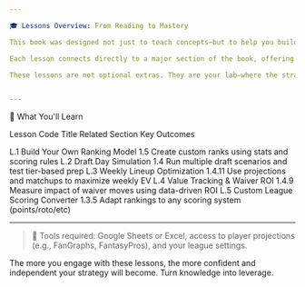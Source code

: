 ```yaml
---

🎓 Lessons Overview: From Reading to Mastery

This book was designed not just to teach concepts—but to help you build and apply them. The Lessons section provides hands-on, guided exercises that mirror real-world fantasy sports tasks, tools, and strategies.

Each lesson connects directly to a major section of the book, offering a structured walkthrough you can complete using spreadsheets, projection data, and league-specific rules.

These lessons are not optional extras. They are your lab—where the strategy becomes skill.


---
```


📘 What You'll Learn

Lesson Code	Title	Related Section	Key Outcomes

L.1	Build Your Own Ranking Model	1.5	Create custom ranks using stats and scoring rules
L.2	Draft Day Simulation	1.4	Run multiple draft scenarios and test tier-based prep
L.3	Weekly Lineup Optimization	1.4.11	Use projections and matchups to maximize weekly EV
L.4	Value Tracking & Waiver ROI	1.4.9	Measure impact of waiver moves using data-driven ROI
L.5	Custom League Scoring Converter	1.3.5	Adapt rankings to any scoring system (points/roto/etc)



---

> 🔧 Tools required: Google Sheets or Excel, access to player projections (e.g., FanGraphs, FantasyPros), and your league settings.



The more you engage with these lessons, the more confident and independent your strategy will become. Turn knowledge into leverage.


